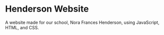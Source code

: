 # Henderson Website
A website made for our school, Nora Frances Henderson, using JavaScript, HTML, and CSS.
